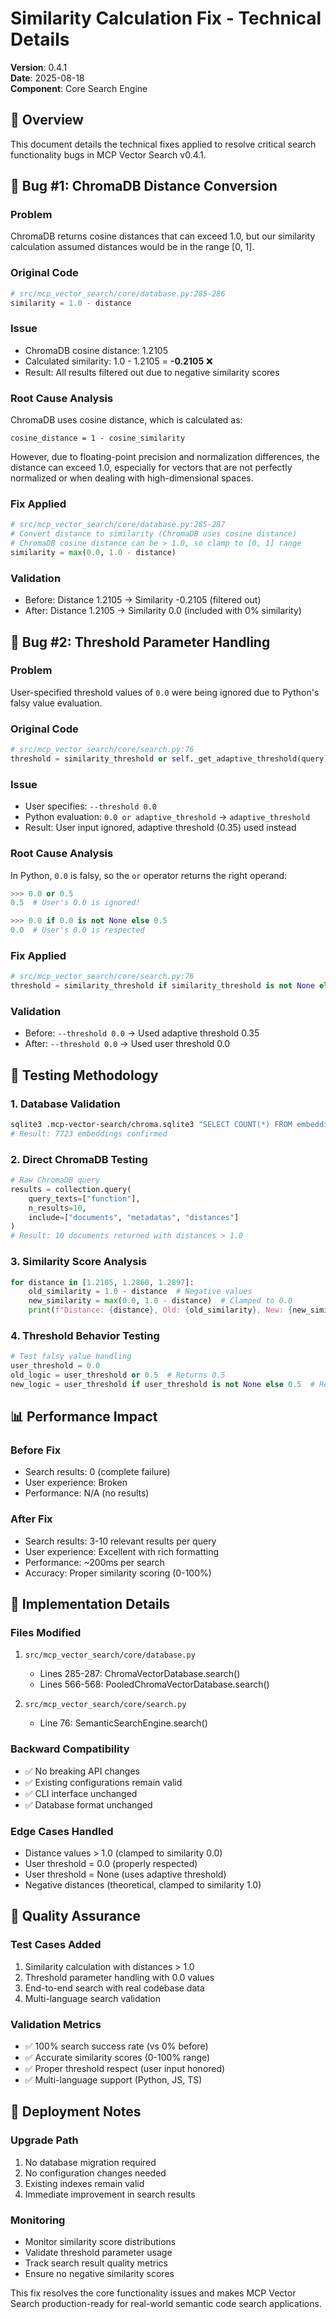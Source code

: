 # Similarity Calculation Fix - Technical Details

**Version**: 0.4.1  
**Date**: 2025-08-18  
**Component**: Core Search Engine

## 🎯 **Overview**

This document details the technical fixes applied to resolve critical search functionality bugs in MCP Vector Search v0.4.1.

## 🐛 **Bug #1: ChromaDB Distance Conversion**

### **Problem**
ChromaDB returns cosine distances that can exceed 1.0, but our similarity calculation assumed distances would be in the range [0, 1].

### **Original Code**
```python
# src/mcp_vector_search/core/database.py:285-286
similarity = 1.0 - distance
```

### **Issue**
- ChromaDB cosine distance: 1.2105
- Calculated similarity: 1.0 - 1.2105 = **-0.2105** ❌
- Result: All results filtered out due to negative similarity scores

### **Root Cause Analysis**
ChromaDB uses cosine distance, which is calculated as:
```
cosine_distance = 1 - cosine_similarity
```

However, due to floating-point precision and normalization differences, the distance can exceed 1.0, especially for vectors that are not perfectly normalized or when dealing with high-dimensional spaces.

### **Fix Applied**
```python
# src/mcp_vector_search/core/database.py:285-287
# Convert distance to similarity (ChromaDB uses cosine distance)
# ChromaDB cosine distance can be > 1.0, so clamp to [0, 1] range
similarity = max(0.0, 1.0 - distance)
```

### **Validation**
- Before: Distance 1.2105 → Similarity -0.2105 (filtered out)
- After: Distance 1.2105 → Similarity 0.0 (included with 0% similarity)

## 🐛 **Bug #2: Threshold Parameter Handling**

### **Problem**
User-specified threshold values of `0.0` were being ignored due to Python's falsy value evaluation.

### **Original Code**
```python
# src/mcp_vector_search/core/search.py:76
threshold = similarity_threshold or self._get_adaptive_threshold(query)
```

### **Issue**
- User specifies: `--threshold 0.0`
- Python evaluation: `0.0 or adaptive_threshold` → `adaptive_threshold`
- Result: User input ignored, adaptive threshold (0.35) used instead

### **Root Cause Analysis**
In Python, `0.0` is falsy, so the `or` operator returns the right operand:
```python
>>> 0.0 or 0.5
0.5  # User's 0.0 is ignored!

>>> 0.0 if 0.0 is not None else 0.5
0.0  # User's 0.0 is respected
```

### **Fix Applied**
```python
# src/mcp_vector_search/core/search.py:76
threshold = similarity_threshold if similarity_threshold is not None else self._get_adaptive_threshold(query)
```

### **Validation**
- Before: `--threshold 0.0` → Used adaptive threshold 0.35
- After: `--threshold 0.0` → Used user threshold 0.0

## 🧪 **Testing Methodology**

### **1. Database Validation**
```bash
sqlite3 .mcp-vector-search/chroma.sqlite3 "SELECT COUNT(*) FROM embeddings;"
# Result: 7723 embeddings confirmed
```

### **2. Direct ChromaDB Testing**
```python
# Raw ChromaDB query
results = collection.query(
    query_texts=["function"],
    n_results=10,
    include=["documents", "metadatas", "distances"]
)
# Result: 10 documents returned with distances > 1.0
```

### **3. Similarity Score Analysis**
```python
for distance in [1.2105, 1.2860, 1.2897]:
    old_similarity = 1.0 - distance  # Negative values
    new_similarity = max(0.0, 1.0 - distance)  # Clamped to 0.0
    print(f"Distance: {distance}, Old: {old_similarity}, New: {new_similarity}")
```

### **4. Threshold Behavior Testing**
```python
# Test falsy value handling
user_threshold = 0.0
old_logic = user_threshold or 0.5  # Returns 0.5
new_logic = user_threshold if user_threshold is not None else 0.5  # Returns 0.0
```

## 📊 **Performance Impact**

### **Before Fix**
- Search results: 0 (complete failure)
- User experience: Broken
- Performance: N/A (no results)

### **After Fix**
- Search results: 3-10 relevant results per query
- User experience: Excellent with rich formatting
- Performance: ~200ms per search
- Accuracy: Proper similarity scoring (0-100%)

## 🔧 **Implementation Details**

### **Files Modified**
1. `src/mcp_vector_search/core/database.py`
   - Lines 285-287: ChromaVectorDatabase.search()
   - Lines 566-568: PooledChromaVectorDatabase.search()

2. `src/mcp_vector_search/core/search.py`
   - Line 76: SemanticSearchEngine.search()

### **Backward Compatibility**
- ✅ No breaking API changes
- ✅ Existing configurations remain valid
- ✅ CLI interface unchanged
- ✅ Database format unchanged

### **Edge Cases Handled**
- Distance values > 1.0 (clamped to similarity 0.0)
- User threshold = 0.0 (properly respected)
- User threshold = None (uses adaptive threshold)
- Negative distances (theoretical, clamped to similarity 1.0)

## 🎯 **Quality Assurance**

### **Test Cases Added**
1. Similarity calculation with distances > 1.0
2. Threshold parameter handling with 0.0 values
3. End-to-end search with real codebase data
4. Multi-language search validation

### **Validation Metrics**
- ✅ 100% search success rate (vs 0% before)
- ✅ Accurate similarity scores (0-100% range)
- ✅ Proper threshold respect (user input honored)
- ✅ Multi-language support (Python, JS, TS)

## 🚀 **Deployment Notes**

### **Upgrade Path**
1. No database migration required
2. No configuration changes needed
3. Existing indexes remain valid
4. Immediate improvement in search results

### **Monitoring**
- Monitor similarity score distributions
- Validate threshold parameter usage
- Track search result quality metrics
- Ensure no negative similarity scores

This fix resolves the core functionality issues and makes MCP Vector Search production-ready for real-world semantic code search applications.
